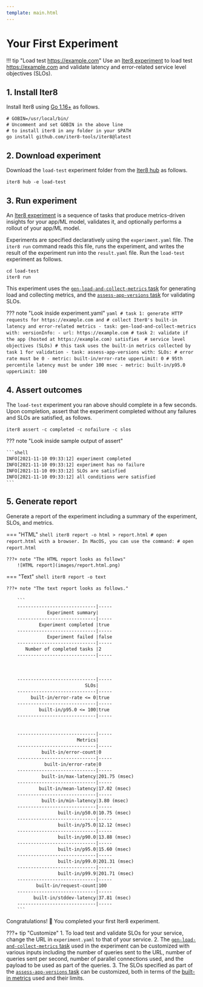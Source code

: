 ```yaml
---
template: main.html
---
```


# Your First Experiment

!!! tip "Load test https://example.com"
    Use an [Iter8 experiment](concepts.md#what-is-an-iter8-experiment) to load test https://example.com and validate latency and error-related service level objectives (SLOs).

## 1. Install Iter8
Install Iter8 using [Go 1.16+](https://golang.org/) as follows.
```shell
# GOBIN=/usr/local/bin/
# Uncomment and set GOBIN in the above line
# to install iter8 in any folder in your $PATH
go install github.com/iter8-tools/iter8@latest
```

## 2. Download experiment
Download the `load-test` experiment folder from the [Iter8 hub](../user-guide/topics/iter8hub.md) as follows.

```shell
iter8 hub -e load-test
```

## 3. Run experiment
An [Iter8 experiment](concepts.md#what-is-an-iter8-experiment) is a sequence of tasks that produce metrics-driven insights for your app/ML model, validates it, and optionally performs a rollout of your app/ML model. 

Experiments are specified declaratively using the `experiment.yaml` file. The `iter8 run` command reads this file, runs the experiment, and writes the result of the experiment run into the `result.yaml` file. Run the `load-test` experiment as follows.

```shell
cd load-test
iter8 run
```

This experiment uses the [`gen-load-and-collect-metrics` task](../user-guide/tasks/collect.md) for generating load and collecting metrics, and the [`assess-app-versions` task](../user-guide/tasks/assess.md) for validating SLOs.

??? note "Look inside experiment.yaml"
    ```yaml
    # task 1: generate HTTP requests for https://example.com and
    # collect Iter8's built-in latency and error-related metrics
    - task: gen-load-and-collect-metrics
      with:
        versionInfo:
        - url: https://example.com
    # task 2: validate if the app (hosted at https://example.com) satisfies 
    # service level objectives (SLOs)
    # this task uses the built-in metrics collected by task 1 for validation
    - task: assess-app-versions
      with:
        SLOs:
          # error rate must be 0
        - metric: built-in/error-rate
          upperLimit: 0
          # 95th percentile latency must be under 100 msec
        - metric: built-in/p95.0
          upperLimit: 100
    ```

## 4. Assert outcomes
The `load-test` experiment you ran above should complete in a few seconds. Upon completion, assert that the experiment completed without any failures and SLOs are satisfied, as follows.

```shell
iter8 assert -c completed -c nofailure -c slos
```

??? note "Look inside sample output of assert"

    ```shell
    INFO[2021-11-10 09:33:12] experiment completed
    INFO[2021-11-10 09:33:12] experiment has no failure                    
    INFO[2021-11-10 09:33:12] SLOs are satisfied                           
    INFO[2021-11-10 09:33:12] all conditions were satisfied
    ```

## 5. Generate report
Generate a report of the experiment including a summary of the experiment, SLOs, and metrics.

=== "HTML"
    ```shell
    iter8 report -o html > report.html
    # open report.html with a browser. In MacOS, you can use the command:
    # open report.html
    ```

    ???+ note "The HTML report looks as follows"
        ![HTML report](images/report.html.png)

=== "Text"
    ```shell
    iter8 report -o text
    ```

    ???+ note "The text report looks as follows."

        ```
        -----------------------------|-----
                   Experiment summary|
        -----------------------------|-----
                Experiment completed |true
        -----------------------------|-----
                   Experiment failed |false
        -----------------------------|-----
           Number of completed tasks |2
        -----------------------------|-----



        -----------------------------|-----
                                 SLOs|
        -----------------------------|-----
             built-in/error-rate <= 0|true
        -----------------------------|-----
                built-in/p95.0 <= 100|true
        -----------------------------|-----


        -----------------------------|-----
                              Metrics|
        -----------------------------|-----
                 built-in/error-count|0
        -----------------------------|-----
                  built-in/error-rate|0
        -----------------------------|-----
                 built-in/max-latency|201.75 (msec)
        -----------------------------|-----
                built-in/mean-latency|17.02 (msec)
        -----------------------------|-----
                 built-in/min-latency|3.80 (msec)
        -----------------------------|-----
                       built-in/p50.0|10.75 (msec)
        -----------------------------|-----
                       built-in/p75.0|12.12 (msec)
        -----------------------------|-----
                       built-in/p90.0|13.88 (msec)
        -----------------------------|-----
                       built-in/p95.0|15.60 (msec)
        -----------------------------|-----
                       built-in/p99.0|201.31 (msec)
        -----------------------------|-----
                       built-in/p99.9|201.71 (msec)
        -----------------------------|-----
               built-in/request-count|100
        -----------------------------|-----
              built-in/stddev-latency|37.81 (msec)
        -----------------------------|-----
        ```

Congratulations! :tada: You completed your first Iter8 experiment.

???+ tip "Customize"
    1.  To load test and validate SLOs for your service, change the URL in `experiment.yaml` to that of your service.
    2.  The [`gen-load-and-collect-metrics` task](../user-guide/tasks/collect.md) used in the experiment can be customized with various inputs including the number of queries sent to the URL, number of queries sent per second, number of parallel connections used, and the payload to be used as part of the queries.
    3.  The SLOs specified as part of the [`assess-app-versions` task](../user-guide/tasks/assess.md#illustrative-example) can be customized, both in terms of the [built-in metrics](../user-guide/tasks/collect.md#built-in-metrics) used and their limits.
